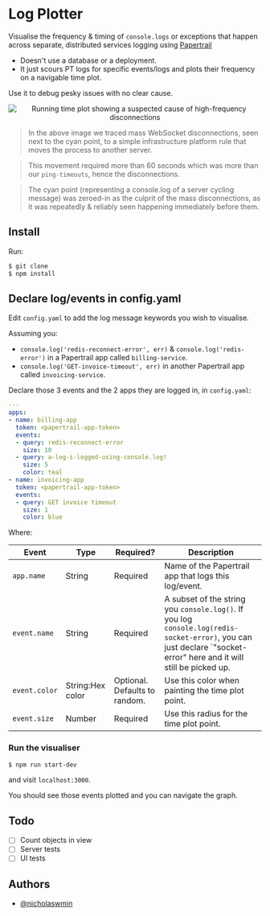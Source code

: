 # Log Plotter

Visualise the frequency & timing of `console.logs` or exceptions
that happen across separate, distributed services logging using [Papertrail][pt]

- Doesn't use a database or a deployment.  
- It just scours PT logs for specific events/logs and plots their frequency
  on a navigable time plot.

Use it to debug pesky issues with no clear cause.

<p align="center">
  <img alt="Running time plot showing a suspected cause of high-frequency disconnections" src="https://media4.giphy.com/media/v1.Y2lkPTc5MGI3NjExeTU1NjR4czUwaTY4ZWllNjA1YmRxM2w2andwdWF5eWM5bXNjZ2Z2cCZlcD12MV9pbnRlcm5hbF9naWZfYnlfaWQmY3Q9Zw/kbpkqUhZyjDptIYfAc/source.gif">
</p>

> In the above image we traced mass WebSocket disconnections,
seen next to the cyan point, to a simple infrastructure platform rule that moves
the process to another server.

> This movement required more than 60 seconds which was more than our
`ping-timeouts`, hence the disconnections.

> The cyan point (representing a console.log of a server cycling message)
was zeroed-in as the culprit of the mass disconnections, as it was repeatedly &
reliably seen happening immediately before them.


## Install

Run:

```bash
$ git clone
$ npm install
```

## Declare log/events in config.yaml

Edit `config.yaml` to add the log message keywords you wish to visualise.   

Assuming you:

- `console.log('redis-reconnect-error', err)` & `console.log('redis-error')`
   in a Papertrail app called `billing-service`.
- `console.log('GET-invoice-timeout', err)` in another Papertrail app called
  `invoicing-service`.

Declare those 3 events and the 2 apps they are logged in, in `config.yaml`:

```yaml
---
apps:
- name: billing-app
  token: <papertrail-app-token>
  events:
  - query: redis-reconnect-error
    size: 10
  - query: a-log-i-logged-using-console.log!
    size: 5
    color: teal
- name: invoicing-app
  token: <papertrail-app-token>
  events:
  - query: GET invoice timeout
    size: 1
    color: blue
```

Where:

| Event | Type | Required? | Description |
|---|---|---|---|
| `app.name` | String | Required | Name of the Papertrail app that logs this log/event. |
| `event.name` | String | Required | A subset of the string you `console.log()`.    If you log `console.log(redis-socket-error)`,  you can just declare `"socket-error" here and it will still be picked up. |
| `event.color` | String:Hex color | Optional.  Defaults to random. | Use this color when painting the time plot point. |
| `event.size` | Number | Required | Use this radius for the time plot point. |

### Run the visualiser


```bash
$ npm run start-dev
```  

and visit `localhost:3000`.

You should see those events plotted and you can navigate the graph.

## Todo

- [ ] Count objects in view
- [ ] Server tests
- [ ] UI tests

## Authors

- [@nicholaswmin](https://github.com/nicholaswmin)

[pt]: https://www.papertrail.com/
